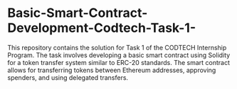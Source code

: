 # Basic-Smart-Contract-Development-Codtech-Task-1-
 This repository contains the solution for Task 1 of the CODTECH Internship Program. The task involves developing a basic smart contract using Solidity for a token transfer system similar to ERC-20 standards. The smart contract allows for transferring tokens between Ethereum addresses, approving spenders, and using delegated transfers.
